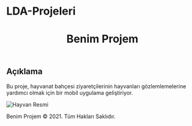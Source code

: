 # LDA-Projeleri

<!DOCTYPE html>
<html>
<head>
	
</head>
<body>
	<header>
		<h1>Benim Projem</h1>
	</header>
	<main>
		<article>
			<h2>Açıklama</h2>
			<p>Bu proje, hayvanat bahçesi ziyaretçilerinin hayvanları gözlemlemelerine yardımcı olmak için bir mobil uygulama geliştiriyor.</p>
			<img src="resim.png" alt="Hayvan Resmi">
		</article>
	</main>
	<footer>
		<p>Benim Projem © 2021. Tüm Hakları Saklıdır.</p>
	</footer>
</body>
</html>
